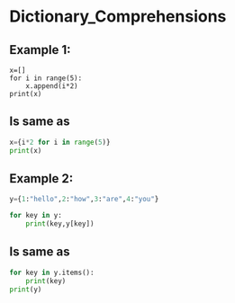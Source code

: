 # Dictionary_Comprehensions


## Example 1:

```pyton
x=[]
for i in range(5):
    x.append(i*2)
print(x)
```

## Is same as 

```python
x={i*2 for i in range(5)}
print(x) 
```

## Example 2:

```python
y={1:"hello",2:"how",3:"are",4:"you"}

for key in y:
    print(key,y[key])
```

## Is same as

```python
for key in y.items():
    print(key)
print(y)
```
